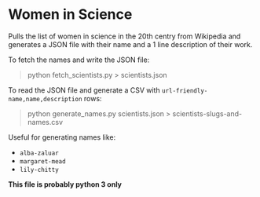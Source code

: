 # Women in Science

Pulls the list of women in science in the 20th centry from Wikipedia and
generates a JSON file with their name and a 1 line description of their work.

To fetch the names and write the JSON file:

> python fetch_scientists.py > scientists.json

To read the JSON file and generate a CSV with `url-friendly-name,name,description` rows:

> python generate_names.py scientists.json > scientists-slugs-and-names.csv

Useful for generating names like:

- `alba-zaluar`
- `margaret-mead`
- `lily-chitty`

**This file is probably python 3 only**
